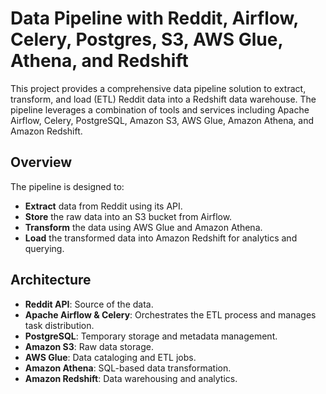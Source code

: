 # Data Pipeline with Reddit, Airflow, Celery, Postgres, S3, AWS Glue, Athena, and Redshift

This project provides a comprehensive data pipeline solution to extract, transform, and load (ETL) Reddit data into a Redshift data warehouse. The pipeline leverages a combination of tools and services including Apache Airflow, Celery, PostgreSQL, Amazon S3, AWS Glue, Amazon Athena, and Amazon Redshift.

## Overview

The pipeline is designed to:

- **Extract** data from Reddit using its API.
- **Store** the raw data into an S3 bucket from Airflow.
- **Transform** the data using AWS Glue and Amazon Athena.
- **Load** the transformed data into Amazon Redshift for analytics and querying.

## Architecture

- **Reddit API**: Source of the data.
- **Apache Airflow & Celery**: Orchestrates the ETL process and manages task distribution.
- **PostgreSQL**: Temporary storage and metadata management.
- **Amazon S3**: Raw data storage.
- **AWS Glue**: Data cataloging and ETL jobs.
- **Amazon Athena**: SQL-based data transformation.
- **Amazon Redshift**: Data warehousing and analytics.
